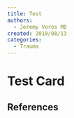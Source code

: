 ```yaml
---
title: Test
authors:
  - Jeremy Voros MD
created: 2018/08/13
categories:
  - Trauma
---
```

# Test Card



## References
